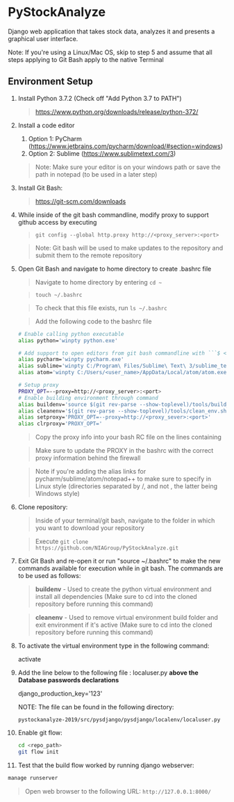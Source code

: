 # PyStockAnalyze
Django web application that takes stock data, analyzes it and presents a graphical user interface.

Note: If you're using a Linux/Mac OS, skip to step 5 and assume that all steps applying to Git Bash apply to the native Terminal

## Environment Setup
1. Install Python 3.7.2 (Check off "Add Python 3.7 to PATH")
   > https://www.python.org/downloads/release/python-372/
2. Install a code editor
   1. Option 1: PyCharm (https://www.jetbrains.com/pycharm/download/#section=windows)
   2. Option 2: Sublime (https://www.sublimetext.com/3)
   > Note: Make sure your editor is on your windows path or save the path in notepad (to be used in a later step)
3. Install Git Bash:
   > https://git-scm.com/downloads
4. While inside of the git bash commandline, modify proxy to support github access by executing
   > ```git config --global http.proxy http://<proxy_server>:<port>```
   
   > Note: Git bash will be used to make updates to the repository and submit them to the remote repository
5. Open Git Bash and navigate to home directory to create .bashrc file
   > Navigate to home directory by entering ```cd ~```
   
   > ```touch ~/.bashrc```
   
   > To check that this file exists, run ```ls ~/.bashrc```

   > Add the following code to the bashrc file
   ```bash
   # Enable calling python executable
   alias python='winpty python.exe'
   
   # Add support to open editors from git bash commandline with ```$ <editor_name> <file>```
   alias pycharm='winpty pycharm.exe'
   alias sublime='winpty C:/Program\ Files/Sublime\ Text\ 3/sublime_text.exe'
   alias atom='winpty C:/Users/<user_name>/AppData/Local/atom/atom.exe'
   
   # Setup proxy
   PROXY_OPT=--proxy=http://<proxy_server>:<port>
   # Enable building environment through command
   alias buildenv='source $(git rev-parse --show-toplevel)/tools/build_env.sh'
   alias cleanenv='$(git rev-parse --show-toplevel)/tools/clean_env.sh'
   alias setproxy='PROXY_OPT=--proxy=http://<proxy_sever>:<port>'
   alias clrproxy='PROXY_OPT='
   ```
   > Copy the proxy info into your bash RC file on the lines containing
   
   > Make sure to update the PROXY in the bashrc with the correct proxy information behind the firewall
   
   > Note if you're adding the alias links for pycharm/sublime/atom/notepad++ to make sure to specify in Linux style (directories separated by /, and not \, the latter being Windows style)

5. Clone repository:
   > Inside of your terminal/git bash, navigate to the folder in which you want to download your repository
   
   > Execute ```git clone https://github.com/NIAGroup/PyStockAnalyze.git```

6. Exit Git Bash and re-open it or run "source ~/.bashrc" to make the new commands available for execution while in git bash. The commands are to be used as follows:
   > **buildenv** - Used to create the python virtual environment and install all dependencies (Make sure to cd into the cloned repository before running this command)

   > **cleanenv** - Used to remove virtual environment build folder and exit environment if it's active (Make sure to cd into the cloned repository before running this command)

7. To activate the virtual environment type in the following command:
   
   activate

8. Add the line below to the following file : localuser.py **above the Database passwords declarations**

   django_production_key='123'

   NOTE: The file can be found in the following directory:
   ```
   pystockanalyze-2019/src/pysdjango/pysdjango/localenv/localuser.py
   ```
9. Enable git flow:
   ```bash
   cd <repo_path>
   git flow init
   ```

10. Test that the build flow worked by running django webserver:
   ```bash
   manage runserver
   ```
   > Open web browser to the following URL: ```http://127.0.0.1:8000/```

